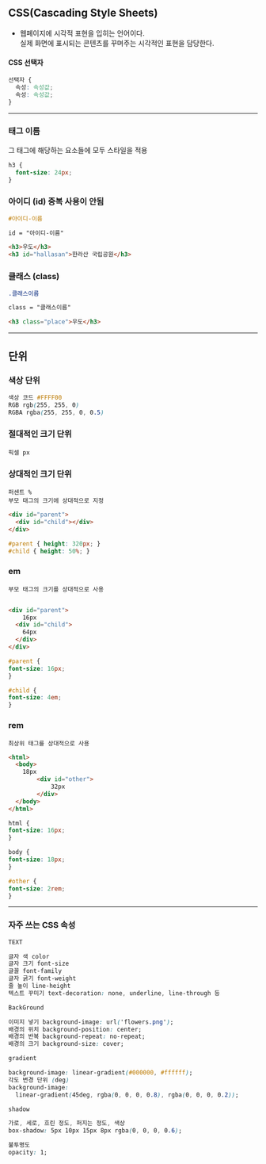 ## CSS(Cascading Style Sheets)

- 웹페이지에 시각적 표현을 입히는 언어이다.  
  실제 화면에 표시되는 콘텐츠를 꾸며주는 시각적인 표현을 담당한다.

#### CSS 선택자

```css
선택자 {
  속성: 속성값;
  속성: 속성값;
}
```

---

### 태그 이름

그 태그에 해당하는 요소들에 모두 스타일을 적용

```css
h3 {
  font-size: 24px;
}
```

### 아이디 (id) 중복 사용이 안됨

```css
#아이디-이름
```

```html
id = "아이디-이름"
```

```html
<h3>우도</h3>
<h3 id="hallasan">한라산 국립공원</h3>
```

### 클래스 (class)

```css
.클래스이름
```

```html
class = "클래스이름"
```

```html
<h3 class="place">우도</h3>
```

---

## 단위

### 색상 단위

```css
색상 코드 #FFFF00
RGB rgb(255, 255, 0)
RGBA rgba(255, 255, 0, 0.5)
```

### 절대적인 크기 단위

```
픽셀 px
```

### 상대적인 크기 단위

```
퍼센트 %
부모 태그의 크기에 상대적으로 지정
```

```html
<div id="parent">
  <div id="child"></div>
</div>
```

```CSS
#parent { height: 320px; }
#child { height: 50%; }
```

### em

```
부모 태그의 크기를 상대적으로 사용
```

```HTML

<div id="parent">
    16px
  <div id="child">
    64px
  </div>
</div>
```

```CSS
#parent {
font-size: 16px;
}

#child {
font-size: 4em;
}
```

### rem

```
최상위 태그를 상대적으로 사용
```

```HTML
<html>
  <body>
    18px
        <div id="other">
            32px
        </div>
  </body>
</html>
```

```CSS
html {
font-size: 16px;
}

body {
font-size: 18px;
}

#other {
font-size: 2rem;
}
```

---

### 자주 쓰는 CSS 속성

```css
TEXT

글자 색 color
글자 크기 font-size
글꼴 font-family
글자 굵기 font-weight
줄 높이 line-height
텍스트 꾸미기 text-decoration: none, underline, line-through 등
```

```css
BackGround

이미지 넣기 background-image: url('flowers.png');
배경의 위치 background-position: center;
배경의 반복 background-repeat: no-repeat;
배경의 크기 background-size: cover;
```

```css
gradient

background-image: linear-gradient(#000000, #ffffff);
각도 변경 단위 (deg)
background-image:
  linear-gradient(45deg, rgba(0, 0, 0, 0.8), rgba(0, 0, 0, 0.2));
```

```css
shadow

가로, 세로, 흐린 정도, 퍼지는 정도, 색상
box-shadow: 5px 10px 15px 8px rgba(0, 0, 0, 0.6);

불투명도
opacity: 1;
```
